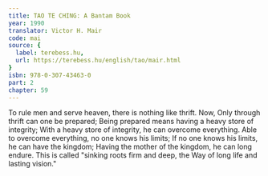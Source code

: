 ```yaml
---
title: TAO TE CHING: A Bantam Book
year: 1990
translator: Victor H. Mair
code: mai
source: {
  label: terebess.hu,
  url: https://terebess.hu/english/tao/mair.html
}
isbn: 978-0-307-43463-0
part: 2
chapter: 59
---
```

To rule men and serve heaven, there is nothing like thrift.
Now,
Only through thrift can one be prepared;
Being prepared means having a heavy store of integrity;
With a heavy store of integrity, he can overcome everything.
Able to overcome everything, no one knows his limits;
If no one knows his limits, he can have the kingdom;
Having the mother of the kingdom, he can long endure.
This is called "sinking roots firm and deep, the Way of long life and lasting vision."